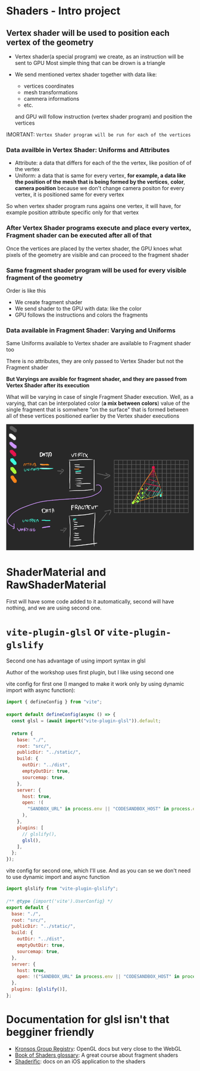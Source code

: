 # Shaders - Intro project

## Vertex shader will be used **to position each vertex** of the geometry

- Vertex shader(a special program) we create, as an instruction will be sent to GPU
  Most simple thing that can be drown is a triangle
- We send mentioned vertex shader together with data like:

  - vertices coordinates
  - mesh transformations
  - cammera informations
  - etc.

  and GPU will follow instruction (vertex shader program) and position the vertices

IMORTANT: `Vertex Shader program will be run for each of the vertices`

### Data availble in Vertex Shader: Uniforms and Attributes

- Attribute: a data that differs for each of the the vertex, like position of of the vertex
- Uniform: a data that is same for every vertex, **for example, a data like the position of the mesh that is being formed by the vertices**, **color**, **camera position** because we don't change camera positon for every vertex, it is positioned same for every vertex

So when vertex shader program runs agains one vertex, it will have, for example position attribute specific only for that vertex

### After Vertex Shader programs execute and place every vertex, Fragment shader can be executed after all of that

Once the vertices are placed by the vertex shader, the GPU knoes what pixels of the geometry are visible and can proceed to the fragment shader

### Same fragment shader program will be used for every visible fragment of the geometry

Order is like this

- We create fragment shader
- We send shader to the GPU
  with data: like the color
- GPU follows the instructions and colors the fragments

### Data available in Fragment Shader: Varying and Uniforms

Same Uniforms available to Vertex shader are available to Fragment shader too

There is no attributes, they are only passed to Vertex Shader but not the Fragment shader

**But Varyings are avaible for fragment shader, and they are passed from Vertex Shader after its execution**

What will be varying in case of single Fragment Shader execution.
Well, as a varying, that can be interpolated color (**a mix between colors**) value of the single fragment that is somwhere "on the surface" that is formed between all of these vertices positioned earlier by the Vertex shader executions

![graph](/notes_images/Screenshot%20from%202024-10-30%2020-00-39.png)

# ShaderMaterial and RawShaderMaterial

First will have some code added to it automatically, second will have nothing, and we are using second one.

# `vite-plugin-glsl` or `vite-plugin-glslify`

Second one has advantage of using import syntax in glsl

Author of the workshop uses first plugin, but I like using second one

vite config for first one (I manged to make it work only by using dynamic import with async function):

```js
import { defineConfig } from "vite";

export default defineConfig(async () => {
  const glsl = (await import("vite-plugin-glsl")).default;

  return {
    base: "./",
    root: "src/",
    publicDir: "../static/",
    build: {
      outDir: "../dist",
      emptyOutDir: true,
      sourcemap: true,
    },
    server: {
      host: true,
      open: !(
        "SANDBOX_URL" in process.env || "CODESANDBOX_HOST" in process.env
      ),
    },
    plugins: [
      // glslify(),
      glsl(),
    ],
  };
});
```

vite config for second one, which I'll use. And as you can se we don't need to use dynamic import and async function

```js
import glslify from "vite-plugin-glslify";

/** @type {import('vite').UserConfig} */
export default {
  base: "./",
  root: "src/",
  publicDir: "../static/",
  build: {
    outDir: "../dist",
    emptyOutDir: true,
    sourcemap: true,
  },
  server: {
    host: true,
    open: !("SANDBOX_URL" in process.env || "CODESANDBOX_HOST" in process.env),
  },
  plugins: [glslify()],
};
```

# Documentation for glsl isn't that begginer friendly

- [Kronsos Group Registry](https://registry.khronos.org/): OpenGL docs but very close to the WebGL
- [Book of Shaders glossary](https://thebookofshaders.com/glossary/): A great course about fragment shaders
- [Shaderific](https://shaderific.com/glsl.html): docs on an iOS application to the shaders
